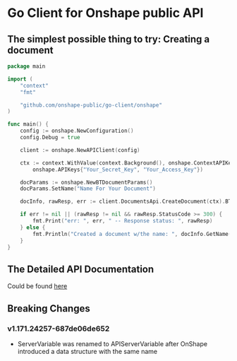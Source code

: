 # Go Client for Onshape public API

## The simplest possible thing to try: Creating a document
```Go
package main

import (
	"context"
	"fmt"

	"github.com/onshape-public/go-client/onshape"
)

func main() {
	config := onshape.NewConfiguration()
	config.Debug = true

	client := onshape.NewAPIClient(config)

	ctx := context.WithValue(context.Background(), onshape.ContextAPIKeys,
		onshape.APIKeys{"Your_Secret_Key", "Your_Access_Key"})

	docParams := onshape.NewBTDocumentParams()
	docParams.SetName("Name For Your Document")

	docInfo, rawResp, err := client.DocumentsApi.CreateDocument(ctx).BTDocumentParams(*docParams).Execute()

	if err != nil || (rawResp != nil && rawResp.StatusCode >= 300) {
		fmt.Print("err: ", err, " -- Response status: ", rawResp)
	} else {
		fmt.Println("Created a document w/the name: ", docInfo.GetName())
    }
}
```

## The Detailed API Documentation
Could be found [here](./onshape/README.md)

## Breaking Changes
### v1.171.24257-687de06de652
* ServerVariable was renamed to APIServerVariable after OnShape introduced a data structure with the same name
